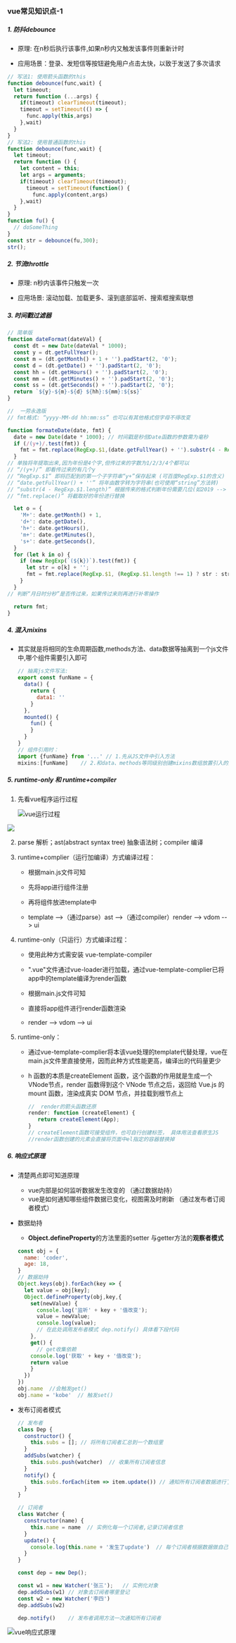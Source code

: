 ### vue常见知识点-1

##### 1. 防抖debounce

- 原理: 在n秒后执行该事件,如果n秒内又触发该事件则重新计时

- 应用场景：登录、发短信等按钮避免用户点击太快，以致于发送了多次请求

```javascript
// 写法1: 使用箭头函数的this
function debounce(func,wait) {
  let timeout;
  return function (...args) {
    if(timeout) clearTimeout(timeout);
    timeout = setTimeout(() => {
      func.apply(this,args)
    },wait)
  }
}
// 写法2: 使用普通函数的this
function debounce(func,wait) {
  let timeout;
  return function () {
    let content = this;
    let args = arguments;
    if(timeout) clearTimeout(timeout);
      timeout = setTimeout(function() {
        func.apply(content,args)
    },wait)
  }
}
function fu() {
  // doSomeThing
}
const str = debounce(fu,300);
str();
```

##### 2. 节流throttle

- 原理: n秒内该事件只触发一次 

- 应用场景: 滚动加载、加载更多、滚到底部监听、搜索框搜索联想



##### 3. 时间戳过滤器 

```javascript
// 简单版
function dateFormat(dateVal) {
  const dt = new Date(dateVal * 1000);
  const y = dt.getFullYear();
  const m = (dt.getMonth() + 1 + '').padStart(2, '0');
  const d = (dt.getDate() + '').padStart(2, '0');
  const hh = (dt.getHours() + '').padStart(2, '0');
  const mm = (dt.getMinutes() + '').padStart(2, '0');
  const ss = (dt.getSeconds() + '').padStart(2, '0');
  return `${y}-${m}-${d} ${hh}:${mm}:${ss}`
}
```



```javascript
//  一劳永逸版
// fmt格式: “yyyy-MM-dd hh:mm:ss” 也可以有其他格式但字母不得改变 

function formateDate(date, fmt) {
  date = new Date(date * 1000); // 时间戳是秒但Date函数的参数需为毫秒
  if (/(y+)/.test(fmt)) {
    fmt = fmt.replace(RegExp.$1,(date.getFullYear() + '').substr(4 - RegExp.$1.length));
  }
// 单独将年提取出来,因为年份是4个字,但传过来的字数为1/2/3/4个都可以
// “/(y+)/” 即看传过来的有几个y
// “RegExp.$1” 即将匹配到的第一个子字符串“y+”保存起来 (可百度RegExp.$1的含义)
// “date.getFullYear() + ''” 将年由数字转为字符串(也可使用“string”方法转)
// “substr(4 - RegExp.$1.length)” 根据传来的格式判断年份需要几位(如2019 --> 19)
// “fmt.replace()” 将截取好的年份进行替换

  let o = {
    'M+': date.getMonth() + 1,
    'd+': date.getDate(),
    'h+': date.getHours(),
    'm+': date.getMinutes(),
    's+': date.getSeconds(),
  }
  for (let k in o) {
    if (new RegExp(`(${k})`).test(fmt)) {
      let str = o[k] + '';
      fmt = fmt.replace(RegExp.$1, (RegExp.$1.length !== 1) ? str : str.padStart(2,'0'))
    }
  }
// 判断“月日时分秒”是否传过来，如果传过来则再进行补零操作

  return fmt;
}
```



##### 4. 混入mixins

- 其实就是将相同的生命周期函数,methods方法、data数据等抽离到一个js文件中,哪个组件需要引入即可

    ```javascript
    // 抽离js文件写法:
    export const funName = {
      data() {
        return {
          data1: ''
        }
      },
      mounted() {
        fun() {
        }
      }
    }
    // 组件引用时：
    import {funName} from '...'	// 1.先从JS文件中引入方法
    mixins:[funName]	// 2.和data、methods等同级别创建mixins数组放置引入的数据
    ```

    

##### 5. runtime-only 和 runtime+compiler 

1. 先看vue程序运行过程

    <img src="imgs/vueImg/vue运行过程.jpg" alt="vue运行过程"  />

<img src="imgs/vueImg/runtime-only和complier.jpg"  />

2. parse 解析；ast(abstract syntax tree) 抽象语法树；compiler 编译

3. runtime+complier（运行加编译）方式编译过程：

    - 根据main.js文件可知

    - 先将app进行组件注册
    - 再将组件放进template中
    - template -->（通过parse）ast -->（通过compiler）render --> vdom --> ui

4. runtime-only（只运行）方式编译过程：

    - 使用此种方式需安装 vue-template-compiler
    - ".vue"文件通过vue-loader进行加载，通过vue-template-complier已将app中的template编译为render函数
    - 根据main.js文件可知

    - 直接将app组件进行render函数渲染
    - render --> vdom --> ui   

5. runtime-only：

    - 通过vue-template-complier将本该vue处理的template代替处理，vue在main.js文件里直接使用，因而此种方式性能更高，编译出的代码量更少

    - h 函数的本质是createElement 函数，这个函数的作用就是生成一个 VNode节点，render 函数得到这个 VNode 节点之后，返回给 Vue.js 的 mount 函数，渲染成真实 DOM 节点，并挂载到根节点上

        ```javascript
        //  render的箭头函数还原
        render: function (createElement) {
           return createElement(App);
        }
        // createElement函数可接受组件，也可自行创建标签， 具体用法查看原生JS
        //render函数创建的元素会直接将页面中el指定的容器替换掉
        ```

        

##### 6. 响应式原理

- 清楚两点即可知道原理
    - vue内部是如何监听数据发生改变的 （通过数据劫持）
    - vue是如何通知哪些组件数据已变化，视图需及时刷新 （通过发布者订阅者模式）

- 数据劫持

    - **Object.defineProperty**的方法里面的setter 与getter方法的**观察者模式**

    ```javascript
    const obj = {
      name: 'coder',
      age: 18,
    }
    // 数据劫持
    Object.keys(obj).forEach(key => {
      let value = obj[key];
      Object.defineProperty(obj,key,{
        set(newValue) {
          console.log('监听' + key + '值改变');
          value = newValue;
          console.log(value);
          // 在此处调用发布者模式 dep.notify() 具体看下段代码
        },
        get() {
          // get收集依赖
        console.log('获取' + key + '值改变');
        return value      
        }
      })
    })
    obj.name  //会触发get()
    obj.name = 'kobe'  // 触发set()
    ```

    

- 发布订阅者模式

    ```javascript
    // 发布者
    class Dep {
      constructor() {
        this.subs = []; // 将所有订阅者汇总到一个数组里
      }
      addSubs(watcher) {
        this.subs.push(watcher)  // 收集所有订阅者信息
      }
      notify() {
        this.subs.forEach(item => item.update()) // 通知所有订阅者数据进行了更新，让订阅者去做数据更新后自己的事
      }
    }
    
    // 订阅者
    class Watcher {
      constructor(name) {
        this.name = name  // 实例化每一个订阅者,记录订阅者信息
      }
      update() {
        console.log(this.name + '发生了update')  // 每个订阅者根据数据做自己的事情
      }
    }
    
    const dep = new Dep();
    
    const w1 = new Watcher('张三'); 	// 实例化对象
    dep.addSubs(w1) // 对象去订阅者哪里登记
    const w2 = new Watcher('李四')
    dep.addSubs(w2)
    
    dep.notify() 	// 发布者调用方法一次通知所有订阅者
    ```

    

<img src="imgs/vueImg/vue响应式原理.png" alt="vue响应式原理"  />

